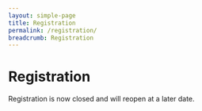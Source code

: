 ```yaml
---
layout: simple-page
title: Registration
permalink: /registration/
breadcrumb: Registration
---
```

# Registration

Registration is now closed and will reopen at a later date.


